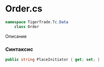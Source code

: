 
# Order.cs
```csharp
namespace TigerTrade.Tc.Data  
    class Order
```

Описание

### Синтаксис
```csharp
public string PlaceInitiator { get; set; }
```
